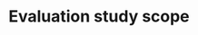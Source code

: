 ---
title: 'Evaluation study scope'
field: 'is.evaluation.scope'
slug: 'impact-evaluation-study-scope'
required: False
module: 'Impact'
cluster: 'Impact'
policy: 'Free value. Repeat values.'
layout: 'home'
---